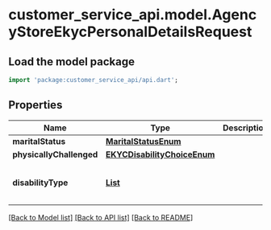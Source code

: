 # customer_service_api.model.AgencyStoreEkycPersonalDetailsRequest

## Load the model package
```dart
import 'package:customer_service_api/api.dart';
```

## Properties
Name | Type | Description | Notes
------------ | ------------- | ------------- | -------------
**maritalStatus** | [**MaritalStatusEnum**](MaritalStatusEnum.md) |  | 
**physicallyChallenged** | [**EKYCDisabilityChoiceEnum**](EKYCDisabilityChoiceEnum.md) |  | 
**disabilityType** | [**List<DisabilityTypeEnum>**](DisabilityTypeEnum.md) |  | [optional] [default to const []]

[[Back to Model list]](../README.md#documentation-for-models) [[Back to API list]](../README.md#documentation-for-api-endpoints) [[Back to README]](../README.md)


